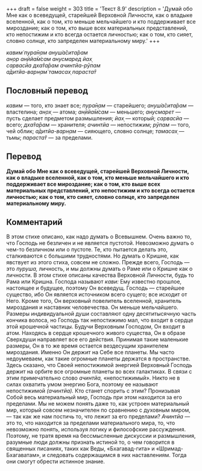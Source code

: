 +++
draft = false
weight = 303
title = 'Текст 8.9'
description = 'Думай обо Мне как о всеведущей, старейшей Верховной Личности, как о владыке вселенной, как о том, кто меньше мельчайшего и кто поддерживает все мироздание; как о том, кто выше всех материальных представлений, кто непостижим и кто всегда остается личностью; как о том, кто сияет, словно солнце, кто запределен материальному миру.'
+++

_кавим̇ пура̄н̣ам ануш́а̄сита̄рам  
ан̣ор ан̣ӣйа̄м̇сам анусмаред йах̣  
сарвасйа дха̄та̄рам ачинтйа-рӯпам  
а̄дитйа-варн̣ам̇ тамасах̣ параста̄т_

## Пословный перевод

_кавим_ — того, кто знает все; _пура̄н̣ам_ — старейшего; _ануш́а̄сита̄рам_ — властелина; _ан̣ох̣_ — атома; _ан̣ӣйа̄м̇сам_ — меньшего; _анусмарет_ — пусть сделает предметом размышления; _йах̣_ — который; _сарвасйа_ — всего; _дха̄та̄рам_ — хранителя; _ачинтйа_ — непостижим; _рӯпам_ — того, чей облик; _а̄дитйа_\-_варн̣ам_ — сияющего, словно солнце; _тамасах̣_ — тьмы; _параста̄т_ — за пределами.

## Перевод

**Думай обо Мне как о всеведущей, старейшей Верховной Личности, как о владыке вселенной, как о том, кто меньше мельчайшего и кто поддерживает все мироздание; как о том, кто выше всех материальных представлений, кто непостижим и кто всегда остается личностью; как о том, кто сияет, словно солнце, кто запределен материальному миру.**

## Комментарий

В этом стихе описано, как надо думать о Всевышнем. Очень важно то, что Господь не безличен и не является пустотой. Невозможно думать о чем-то безличном или о пустоте. Те, кто пытается делать это, сталкиваются с большими трудностями. Но думать о Кришне, как явствует из этого стиха, совсем не сложно. Прежде всего, Господь — это _пуруша,_ личность, и мы должны думать о Раме или о Кришне как о личности. В этом стихе описаны качества Верховной Личности, будь то Рама или Кришна. Господа называют _кави:_ Ему известно прошлое, настоящее и будущее, поэтому Он всеведущ. Господь — старейшее существо, ибо Он является источником всего сущего; все исходит от Него. Кроме того, Он верховный повелитель вселенной, хранитель мироздания и наставник человечества. Он меньше мельчайшего. Размеры индивидуальной души составляют одну десятитысячную часть кончика волоса, но Господь так непостижимо мал, что входит в сердце этой крошечной частицы. Будучи Верховным Господом, Он входит в атом. Находясь в сердце крошечного живого существа, Он в образе Сверхдуши направляет все его действия. Принимая такие маленькие размеры, Он в то же время остается вездесущим хранителем мироздания. Именно Он держит на Себе все планеты. Мы часто недоумеваем, как такие огромные планеты держатся в пространстве. Здесь сказано, что Своей непостижимой энергией Верховный Господь держит на орбите все огромные планеты во всех галактиках. В связи с этим примечательно слово _ачинтйа,_ «непостижимый». Никто не в силах охватить умом энергию Бога, поэтому ее называют непостижимой _(ачинтйа)._ Кто станет спорить с этим? Пронизывая Собой весь материальный мир, Господь при этом находится за его пределами. Мы не можем понять даже то, как устроен материальный мир, который совсем незначителен по сравнению с духовным миром, — так как же нам постичь то, что лежит за его пределами? _Ачинтйа_ — это то, что находится за пределами материального мира, то, что невозможно понять, используя логику и философские рассуждения. Поэтому, не тратя время на бессмысленные дискуссии и размышления, разумные люди должны признать истиной то, о чем говорится в священных писаниях, таких как Веды, «Бхагавад-гита» и «Шримад-Бхагаватам», и следовать содержащимся в них наставлениям. Тогда они смогут обрести истинное знание.
